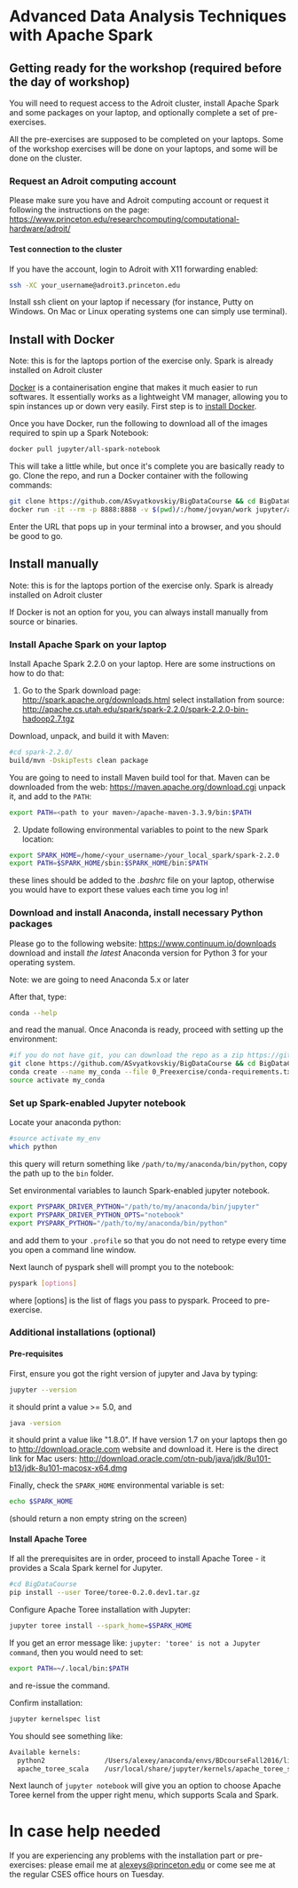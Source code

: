 # Advanced Data Analysis Techniques with Apache Spark

## Getting ready for the workshop (required before the day of workshop)

You will need to request access to the Adroit cluster, install Apache Spark and some packages on your laptop, and optionally complete a set of pre-exercises.

All the pre-exercises are supposed to be completed on your laptops. Some of the workshop exercises will be done on your laptops, and some will be done on the cluster.

### Request an Adroit computing account

Please make sure you have and Adroit computing account or request it following the instructions on the page:
https://www.princeton.edu/researchcomputing/computational-hardware/adroit/

#### Test connection to the cluster

If you have the account, login to Adroit with X11 forwarding enabled:

```bash
ssh -XC your_username@adroit3.princeton.edu
```

Install ssh client on your laptop if necessary (for instance, Putty on Windows. On Mac or Linux operating systems one can simply use terminal).

## Install with Docker

Note: this is for the laptops portion of the exercise only. Spark is already installed on Adroit cluster

[Docker](https://www.docker.com/) is a containerisation engine that makes it much easier to run softwares. It essentially works as a lightweight VM manager, allowing you to spin instances up or down very easily. First step is to [install Docker](https://www.docker.com/community-edition).

Once you have Docker, run the following to download all of the images required to spin up a Spark Notebook:
```bash
docker pull jupyter/all-spark-notebook
```
This will take a little while, but once it's complete you are basically ready to go. Clone the repo, and run a Docker container with the following commands:
```bash
git clone https://github.com/ASvyatkovskiy/BigDataCourse && cd BigDataCourse
docker run -it --rm -p 8888:8888 -v $(pwd)/:/home/jovyan/work jupyter/all-spark-notebook
```
Enter the URL that pops up in your terminal into a browser, and you should be good to go.

## Install manually

Note: this is for the laptops portion of the exercise only. Spark is already installed on Adroit cluster

If Docker is not an option for you, you can always install manually from source or binaries.

### Install Apache Spark on your laptop

Install Apache Spark 2.2.0 on your laptop. Here are some instructions on how to do that:
1) Go to the Spark download page: http://spark.apache.org/downloads.html
select installation from source: http://apache.cs.utah.edu/spark/spark-2.2.0/spark-2.2.0-bin-hadoop2.7.tgz

Download, unpack, and build it with Maven:
```bash
#cd spark-2.2.0/
build/mvn -DskipTests clean package
```

You are going to need to install Maven build tool for that. 
Maven can be downloaded from the web: https://maven.apache.org/download.cgi unpack it, and add to the `PATH`:
```bash
export PATH=<path to your maven>/apache-maven-3.3.9/bin:$PATH
```

2) Update following environmental variables to point to the new Spark location:

```bash
export SPARK_HOME=/home/<your_username>/your_local_spark/spark-2.2.0
export PATH=$SPARK_HOME/sbin:$SPARK_HOME/bin:$PATH
```

these lines should be added to the *.bashrc* file on your laptop, otherwise you would have to export these values each time you log in!

### Download and install Anaconda, install necessary Python packages

Please go to the following website: https://www.continuum.io/downloads
download and install *the latest* Anaconda version for Python 3 for your operating system. 

Note: we are going to need Anaconda 5.x or later

After that, type:

```bash
conda --help
```
and read the manual.
Once Anaconda is ready, proceed with setting up the environment:

```bash
#if you do not have git, you can download the repo as a zip https://github.com/ASvyatkovskiy/BigDataCourse/archive/master.zip
git clone https://github.com/ASvyatkovskiy/BigDataCourse && cd BigDataCourse
conda create --name my_conda --file 0_Preexercise/conda-requirements.txt
source activate my_conda
```

### Set up Spark-enabled Jupyter notebook 

Locate your anaconda python:
```bash
#source activate my_env
which python
```
this query will return something like `/path/to/my/anaconda/bin/python`, copy the path up to the `bin` folder.

Set environmental variables to launch Spark-enabled jupyter notebook.
```bash
export PYSPARK_DRIVER_PYTHON="/path/to/my/anaconda/bin/jupyter"
export PYSPARK_DRIVER_PYTHON_OPTS="notebook"
export PYSPARK_PYTHON="/path/to/my/anaconda/bin/python"
```
and add them to your `.profile` so that you do not need to retype every time you open a command line window.

Next launch of pyspark shell will prompt you to the notebook:
```bash
pyspark [options]
```
where [options] is the list of flags you pass to pyspark. Proceed to pre-exercise.

### Additional installations (optional)

#### Pre-requisites

First, ensure you got the right version of jupyter and Java by typing: 

```bash
jupyter --version
``` 
it should print a value >= 5.0, and 

```bash
java -version
```
it should print a value like "1.8.0". If have version 1.7 on your laptops then go to http://download.oracle.com website and download it. Here is the direct link for Mac users: http://download.oracle.com/otn-pub/java/jdk/8u101-b13/jdk-8u101-macosx-x64.dmg

Finally, check the `SPARK_HOME` environmental variable is set:

```bash
echo $SPARK_HOME
```
(should return a non empty string on the screen)

#### Install Apache Toree

If all the prerequisites are in order, proceed to install Apache Toree - it provides a Scala Spark kernel for Jupyter.

```bash
#cd BigDataCourse
pip install --user Toree/toree-0.2.0.dev1.tar.gz
```

Configure Apache Toree installation with Jupyter:
```bash
jupyter toree install --spark_home=$SPARK_HOME
```
If you get an error message like: `jupyter: 'toree' is not a Jupyter command`, then you would need to set:
```bash
export PATH=~/.local/bin:$PATH
```
and re-issue the command.

Confirm installation:
```bash
jupyter kernelspec list
```
You should see something like:
```bash
Available kernels:
  python2               /Users/alexey/anaconda/envs/BDcourseFall2016/lib/python2.7/site-packages/ipykernel/resources
  apache_toree_scala    /usr/local/share/jupyter/kernels/apache_toree_scala
```

Next launch of `jupyter notebook` will give you an option to choose Apache Toree kernel from the upper right menu, which supports Scala and Spark.

# In case help needed
If you are experiencing any problems with the installation part or pre-exercises: please email me at alexeys@princeton.edu or come see me at the regular CSES office hours on Tuesday.

